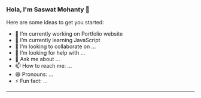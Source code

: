 ### Hola, I'm Saswat Mohanty 👋


Here are some ideas to get you started:

- 🔭 I’m currently working on Portfolio website
- 🌱 I’m currently learning JavaScript
- 👯 I’m looking to collaborate on ...
- 🤔 I’m looking for help with ...
- 💬 Ask me about ...
- 📫 How to reach me: ...
- 😄 Pronouns: ...
- ⚡ Fun fact: ...

---

<!-- [![Anurag's GitHub stats](https://github-readme-stats.vercel.app/api?username=Saswat7101&count_private=true&show_icons=true&theme=highcontrast)](https://github.com/anuraghazra/github-readme-stats) -->


